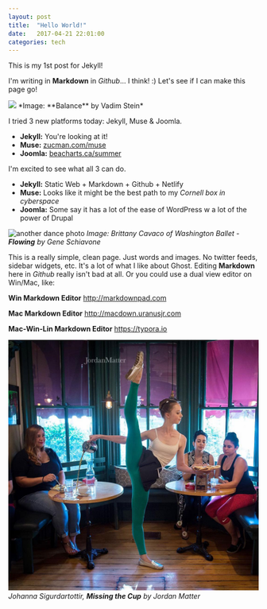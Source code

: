```yaml
---
layout: post
title:  "Hello World!"
date:   2017-04-21 22:01:00
categories: tech
---
```

This is my 1st post for Jekyll!

I'm writing in **Markdown** in *Github*... I think! :)
Let's see if I can make this page go!

<img src="http://zucman.com/muse/assets/balance-by-vadim-stein.jpg" />
*Image: **Balance** by Vadim Stein*

I tried 3 new platforms today: Jekyll, Muse & Joomla.

* **Jekyll:** You're looking at it!
* **Muse:** [zucman.com/muse](http://zucman.com/muse)
* **Joomla:** [beacharts.ca/summer](http://beacharts.ca/summer)

I'm excited to see what all 3 can do.

* **Jekyll:** Static Web + Markdown + Github + Netlify
* **Muse:** Looks like it might be the best path to my *Cornell box in cyberspace*
* **Joomla:** Some say it has a lot of the ease of WordPress w a lot of the power of Drupal

![another dance photo](http://zucman.com/muse/assets/brittany-cavaco-of-wash-ballet-flowing-by-gene-schiavone-2017.jpg)
*Image: Brittany Cavaco of Washington Ballet - **Flowing** by Gene Schiavone*

This is a really simple, clean page. Just words and images. No twitter feeds, sidebar widgets, etc. It's a lot of what I like about Ghost. Editing **Markdown** here in *Github* really isn't bad at all. Or you could use a dual view editor on Win/Mac, like:

**Win Markdown Editor**
http://markdownpad.com

**Mac Markdown Editor**
http://macdown.uranusjr.com

**Mac-Win-Lin Markdown Editor**
https://typora.io



![silly dance scene of a ballerina trying to wait tables](https://github.com/glenn-irs/jekyll-base/blob/master/_images/Johanna%20Sigurdardottir%20Missing%20the%20Cup%20by%20Jordan%20Matter-2016.jpg)  
*Johanna Sigurdartottir, **Missing the Cup** by Jordan Matter*
